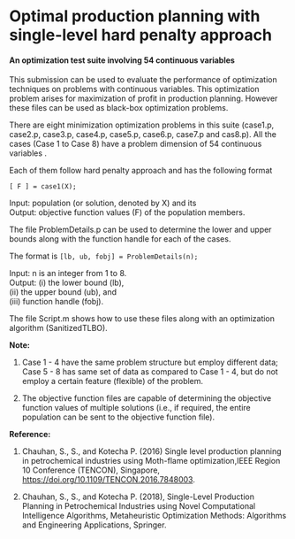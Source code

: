 # Optimal production planning with single-level hard penalty approach
#### An optimization test suite involving 54 continuous variables

This submission can be used to evaluate the performance of optimization techniques on problems with continuous variables. This optimization problem arises for maximization of profit in production planning. However these files can be used as black-box optimization problems.

There are eight minimization optimization problems in this suite (case1.p, case2.p, case3.p, case4.p, case5.p, case6.p, case7.p and cas8.p). All the cases (Case 1 to Case 8) have a problem dimension of 54 continuous variables .

Each of them follow hard penalty approach and has the following format
```
[ F ] = case1(X);
```
Input: population (or solution, denoted by X) and its <br>
Output: objective function values (F) of the population members.

The file ProblemDetails.p can be used to determine the lower and upper bounds along with the function handle for each of the cases.

The format is `[lb, ub, fobj] = ProblemDetails(n);`

Input: n is an integer from 1 to 8. <br>
Output: (i) the lower bound (lb), <br>
(ii) the upper bound (ub), and <br>
(iii) function handle (fobj).

The file Script.m shows how to use these files along with an optimization algorithm (SanitizedTLBO).


**Note:**

  1. Case 1 - 4 have the same problem structure but employ different data; Case 5 - 8 has same set of data as compared to Case 1 - 4, but do not employ a certain feature (flexible) of the problem.

  2. The objective function files are capable of determining the objective function values of multiple solutions (i.e., if required, the entire population can be sent to the objective function file).


**Reference:**

  1. Chauhan, S., S., and Kotecha P. (2016) Single level production planning in petrochemical industries using Moth-flame optimization,IEEE Region 10 Conference (TENCON), Singapore,  https://doi.org/10.1109/TENCON.2016.7848003.

  2. Chauhan, S., S., and Kotecha P. (2018), Single-Level Production Planning in  Petrochemical Industries using Novel  Computational Intelligence Algorithms, Metaheuristic Optimization Methods: Algorithms and Engineering Applications, Springer.
